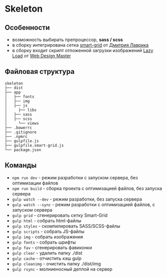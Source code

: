 # Skeleton

## Особенности

- возможность выбирать препроцессор, **sass / scss**
- в сборку интегрирована сетка [smart-grid](https://github.com/dmitry-lavrik/smart-grid) от [Дмитрия Лаврика](https://dmitrylavrik.ru/)
- в сборку входит скрипт отложенной загрузки изображений [Lazy Load](https://www.youtube.com/watch?v=lRu3e3Vbgy0) от [Web Design Master](https://webdesign-master.ru/)

## Файловая структура

```
skeleton
├── dist
├── app
│   ├── fonts
│   ├── img
│   ├── js
│	  ├── libs
│   ├── sass
│   ├── scss
│	  └── views
├── .bowerrc
├── .gitignore
├── .npmrc
├── gulpfile.js
├──	gulpfile.smart-grid.js
└── package.json
```

## Команды

- `npm run dev`   - режим разработки с запуском сервера, без оптимизации файлов
- `npm run build`  - сборка проекта с оптимизацией файлов, без запуска сервера
- `gulp watch --dev`   - режим разработки, без запуска сервера
- `gulp watch --sync`   - режим разработки с оптимизацией файлов, с запуском сервера
- `gulp grid`  - сгенерировать сетку Smart-Grid
- `gulp html`  - собрать html-файлы
- `gulp styles` - скомпилировать SASS/SCSS-файлы
- `gulp scripts` - собрать JS-файлы
- `gulp img`  -  собрать изображения
- `gulp fonts`  - собрать шрифты
- `gulp fav`  - сгенерировать фавиконки
- `gulp clear`   - удалить папку ./dist
- `gulp cache`    - отчистить кэш gulp
- `gulp cleanimg`  - очистить папку ./dist/img
- `gulp rsync`  - молниеносный деплой на сервер
